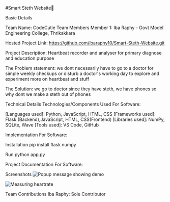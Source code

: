 #Smart Steth Website🎯

Basic Details

Team Name: CodeCutie
Team Members
Member 1: Iba Raphy - Govt Model Engineering College, Thrikakkara

Hosted Project Link: 
https://github.com/ibaraphy10/Smart-Steth-Website.git

Project Description:
Heartbeat recorder and analyser for primary diagnose and education purpose

The Problem statement: 
we dont necessarily have to go to a doctor for simple weekly checkups or disturb a doctor's working day to explore and experiment more on heartbeat and stuff

The Solution: 
we go to doctor since they have steth, we have phones so why dont we make a steth out of phones

Technical Details
Technologies/Components Used
For Software:

[Languages used]: Python, JavaScript, HTML, CSS
[Frameworks used]: Flask (Backend),JavaScript, HTML, CSS(Frontend)
[Libraries used]: NumPy, SQLite, Wave 
[Tools used]: VS Code, GitHub

Implementation
For Software:

Installation
pip install flask numpy

Run
python app.py

Project Documentation
For Software:

Screenshots
![Popup message showing demo](https://github.com/user-attachments/assets/65c1dd12-cf94-49e6-9f98-b4dae9c98e31)

![Measuring heartrate](https://github.com/user-attachments/assets/15ef7e49-6a6d-44bd-908d-8d3eab2ed965)





Team Contributions
Iba Raphy: Sole Contributor
